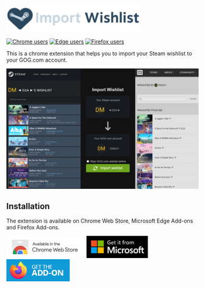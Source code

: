 <img src=".github/logo.svg" alt="Import Wishlist logo" width="350" />

[![Chrome users](https://img.shields.io/chrome-web-store/users/jenjpehgcedkjfjmelkodhagcogpbmgl?label=Chrome%20users&logo=googlechrome&logoColor=white&color=blue)](https://chrome.google.com/webstore/detail/import-wishlist/jenjpehgcedkjfjmelkodhagcogpbmgl)
[![Edge users](https://img.shields.io/badge/dynamic/json?label=Edge%20users&query=%24.activeInstallCount&url=https://microsoftedge.microsoft.com/addons/getproductdetailsbycrxid/fpjkbmpnfckpnaiijocjdfcjddnkjhnb&logo=microsoftedge&logoColor=white&color=blue)](https://microsoftedge.microsoft.com/addons/detail/import-wishlist/fpjkbmpnfckpnaiijocjdfcjddnkjhnb)
[![Firefox users](https://img.shields.io/amo/users/import-wishlist?label=Firefox%20users&color=blue&logo=firefoxbrowser&logoColor=white)](https://addons.mozilla.org/firefox/addon/import-wishlist)

This is a chrome extension that helps you to import your Steam wishlist to your GOG.com account.

![Image that shows what the extension does](.github/extension.png)

## Installation

The extension is available on Chrome Web Store, Microsoft Edge Add-ons and Firefox Add-ons.

[![Chrome download link](.github/badges/chrome.png)](https://chrome.google.com/webstore/detail/import-wishlist/jenjpehgcedkjfjmelkodhagcogpbmgl)
[![Edge download link](.github/badges/edge.png)](https://microsoftedge.microsoft.com/addons/detail/import-wishlist/fpjkbmpnfckpnaiijocjdfcjddnkjhnb)
[![Firefox download link](.github/badges/firefox.png)](https://addons.mozilla.org/firefox/addon/import-wishlist)